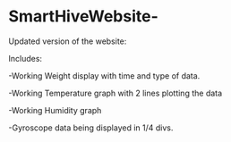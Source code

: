 # SmartHiveWebsite-
Updated version of the website:

Includes:

-Working Weight display with time and type of data.

-Working Temperature graph with 2 lines plotting the data

-Working Humidity graph

-Gyroscope data being displayed in 1/4 divs.
